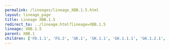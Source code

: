 ```yaml
---
permalink: /lineages/lineage_XBB.1.5.html
layout: lineage_page
title: Lineage XBB.1.5
redirect_to: ../lineage.html?lineage=XBB.1.5
lineage: XBB.1.5
parent: XBB.1
children: ['FD.1.1', 'FG.2', 'GK.1', 'GK.1.1', 'GK.1.1.1', 'GK.1.2.1', 'GK.1.4', 'GK.1.6.1', 'GK.1.8', 'GK.1.10', 'GK.2', 'GK.2.1', 'GK.10', 'GN.1.3', 'GV.1', 'HP.1.1', 'JD.1', 'JD.1.1', 'JD.1.1.1', 'JD.1.1.2', 'JD.1.1.3', 'JD.1.1.4', 'JD.1.1.5', 'JD.1.1.6', 'JD.1.1.7', 'JD.1.1.8', 'KA.1', 'XBB.1.5', 'XBB.1.5.9', 'XBB.1.5.16', 'XBB.1.5.20', 'XBB.1.5.27', 'XBB.1.5.28', 'XBB.1.5.37', 'XBB.1.5.73', 'XBB.1.5.82', 'XBB.1.5.103', 'XBB.1.5.106', 'XBB.1.5.109', 'XBB.1.5.110']
---
```

